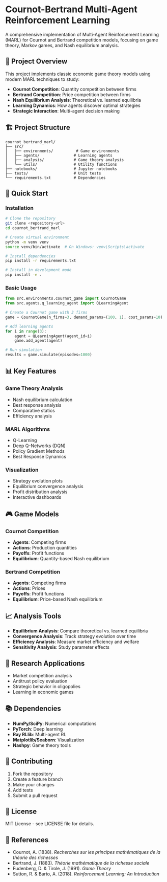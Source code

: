 # Cournot-Bertrand Multi-Agent Reinforcement Learning

A comprehensive implementation of Multi-Agent Reinforcement Learning (MARL) for Cournot and Bertrand competition models, focusing on game theory, Markov games, and Nash equilibrium analysis.

## 🎯 Project Overview

This project implements classic economic game theory models using modern MARL techniques to study:

- **Cournot Competition**: Quantity competition between firms
- **Bertrand Competition**: Price competition between firms
- **Nash Equilibrium Analysis**: Theoretical vs. learned equilibria
- **Learning Dynamics**: How agents discover optimal strategies
- **Strategic Interaction**: Multi-agent decision making

## 🏗️ Project Structure

```
cournot_bertrand_marl/
├── src/
│   ├── environments/          # Game environments
│   ├── agents/               # Learning agents
│   ├── analysis/             # Game theory analysis
│   └── utils/                # Utility functions
├── notebooks/                # Jupyter notebooks
├── tests/                    # Unit tests
└── requirements.txt          # Dependencies
```

## 🚀 Quick Start

### Installation

```bash
# Clone the repository
git clone <repository-url>
cd cournot_bertrand_marl

# Create virtual environment
python -m venv venv
source venv/bin/activate  # On Windows: venv\Scripts\activate

# Install dependencies
pip install -r requirements.txt

# Install in development mode
pip install -e .
```

### Basic Usage

```python
from src.environments.cournot_game import CournotGame
from src.agents.q_learning_agent import QLearningAgent

# Create a Cournot game with 3 firms
game = CournotGame(n_firms=3, demand_params=(100, 1), cost_params=10)

# Add learning agents
for i in range(3):
    agent = QLearningAgent(agent_id=i)
    game.add_agent(agent)

# Run simulation
results = game.simulate(episodes=1000)
```

## 📊 Key Features

### Game Theory Analysis
- Nash equilibrium calculation
- Best response analysis
- Comparative statics
- Efficiency analysis

### MARL Algorithms
- Q-Learning
- Deep Q-Networks (DQN)
- Policy Gradient Methods
- Best Response Dynamics

### Visualization
- Strategy evolution plots
- Equilibrium convergence analysis
- Profit distribution analysis
- Interactive dashboards

## 🎮 Game Models

### Cournot Competition
- **Agents**: Competing firms
- **Actions**: Production quantities
- **Payoffs**: Profit functions
- **Equilibrium**: Quantity-based Nash equilibrium

### Bertrand Competition
- **Agents**: Competing firms
- **Actions**: Prices
- **Payoffs**: Profit functions
- **Equilibrium**: Price-based Nash equilibrium

## 📈 Analysis Tools

- **Equilibrium Analysis**: Compare theoretical vs. learned equilibria
- **Convergence Analysis**: Track strategy evolution over time
- **Efficiency Analysis**: Measure market efficiency and welfare
- **Sensitivity Analysis**: Study parameter effects

## 🔬 Research Applications

- Market competition analysis
- Antitrust policy evaluation
- Strategic behavior in oligopolies
- Learning in economic games

## 📚 Dependencies

- **NumPy/SciPy**: Numerical computations
- **PyTorch**: Deep learning
- **Ray RLlib**: Multi-agent RL
- **Matplotlib/Seaborn**: Visualization
- **Nashpy**: Game theory tools

## 🤝 Contributing

1. Fork the repository
2. Create a feature branch
3. Make your changes
4. Add tests
5. Submit a pull request

## 📄 License

MIT License - see LICENSE file for details.

## 📖 References

- Cournot, A. (1838). *Recherches sur les principes mathématiques de la théorie des richesses*
- Bertrand, J. (1883). *Théorie mathématique de la richesse sociale*
- Fudenberg, D. & Tirole, J. (1991). *Game Theory*
- Sutton, R. & Barto, A. (2018). *Reinforcement Learning: An Introduction*
